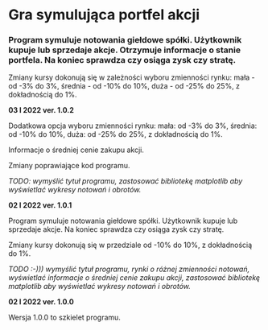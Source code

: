 <h1>Gra symulująca portfel akcji</h1>

<h3>Program symuluje notowania giełdowe spółki. Użytkownik kupuje lub sprzedaje akcje. Otrzymuje informacje o stanie portfela. Na koniec sprawdza czy osiąga zysk
czy stratę.</h3>

Zmiany kursy dokonują się w zależności  wyboru zmienności rynku: mała - od -3% do 3%, średnia - od -10% do 10%, duża - od -25% do 25%, z dokładnością do 1%.

**03 I 2022 ver. 1.0.2**

Dodatkowa opcja wyboru zmienności rynku: mała: od -3% do 3%, średnia: od -10% do 10%, duża: od -25% do 25%, z dokładnością do 1%.

Informacje o średniej cenie zakupu akcji.

Zmiany poprawiające kod programu.

*TODO: wymyślić tytuł programu, zastosować bibliotekę matplotlib aby wyświetlać wykresy notowań i obrotów.*

**02 I 2022 ver. 1.0.1**

Program symuluje notowania giełdowe spółki. Użytkownik kupuje lub sprzedaje akcje. Na koniec sprawdza czy osiąga zysk
czy stratę.

Zmiany kursy dokonują się w przedziale od -10% do 10%, z dokładnością do 1%.

*TODO :-))) wymyślić tytuł programu, rynki o różnej zmienności notowań, wyświetlać informacje o średniej cenie zakupu akcji, zastosować bibliotekę matplotlib aby wyświetlać wykresy notowań i obrotów.*

**02 I 2022 ver. 1.0.0**

Wersja 1.0.0 to szkielet programu.

